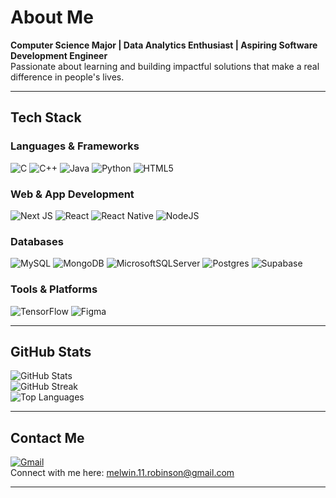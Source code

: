 # About Me

**Computer Science Major | Data Analytics Enthusiast | Aspiring Software Development Engineer**  
Passionate about learning and building impactful solutions that make a real difference in people's lives.

---

## Tech Stack

### Languages & Frameworks  
![C](https://img.shields.io/badge/c-%2300599C.svg?style=flat&logo=c&logoColor=white) 
![C++](https://img.shields.io/badge/c++-%2300599C.svg?style=flat&logo=c%2B%2B&logoColor=white) 
![Java](https://img.shields.io/badge/java-%23ED8B00.svg?style=flat&logo=openjdk&logoColor=white) 
![Python](https://img.shields.io/badge/python-3670A0?style=flat&logo=python&logoColor=ffdd54) 
![HTML5](https://img.shields.io/badge/html5-%23E34F26.svg?style=flat&logo=html5&logoColor=white)

### Web & App Development  
![Next JS](https://img.shields.io/badge/Next-black?style=flat&logo=next.js&logoColor=white) 
![React](https://img.shields.io/badge/react-%2320232a.svg?style=flat&logo=react&logoColor=%2361DAFB) 
![React Native](https://img.shields.io/badge/react_native-%2320232a.svg?style=flat&logo=react&logoColor=%2361DAFB) 
![NodeJS](https://img.shields.io/badge/node.js-6DA55F?style=flat&logo=node.js&logoColor=white)

### Databases  
![MySQL](https://img.shields.io/badge/mysql-4479A1.svg?style=flat&logo=mysql&logoColor=white) 
![MongoDB](https://img.shields.io/badge/MongoDB-%234ea94b.svg?style=flat&logo=mongodb&logoColor=white) 
![MicrosoftSQLServer](https://img.shields.io/badge/Microsoft%20SQL%20Server-CC2927?style=flat&logo=microsoft%20sql%20server&logoColor=white) 
![Postgres](https://img.shields.io/badge/postgres-%23316192.svg?style=flat&logo=postgresql&logoColor=white) 
![Supabase](https://img.shields.io/badge/Supabase-3ECF8E?style=flat&logo=supabase&logoColor=white)

### Tools & Platforms  
![TensorFlow](https://img.shields.io/badge/TensorFlow-%23FF6F00.svg?style=flat&logo=TensorFlow&logoColor=white) 
![Figma](https://img.shields.io/badge/figma-%23F24E1E.svg?style=flat&logo=figma&logoColor=white)

---

## GitHub Stats

![GitHub Stats](https://github-readme-stats.vercel.app/api?username=melwin-11&theme=dark&hide_border=false&include_all_commits=false&count_private=false)<br> 
![GitHub Streak](https://nirzak-streak-stats.vercel.app/?user=melwin-11&theme=dark&hide_border=false)<br>
![Top Languages](https://github-readme-stats.vercel.app/api/top-langs/?username=melwin-11&theme=dark&hide_border=false&layout=compact)<br>

---

## Contact Me

[![Gmail](https://img.shields.io/badge/Gmail-D14836?style=flat&logo=gmail&logoColor=white)](mailto:melwin.11.robinson@gmail.com)  
Connect with me here: [melwin.11.robinson@gmail.com](mailto:melwin.11.robinson@gmail.com)

---

<!-- Proudly created with GPRM (https://gprm.itsvg.in) -->
